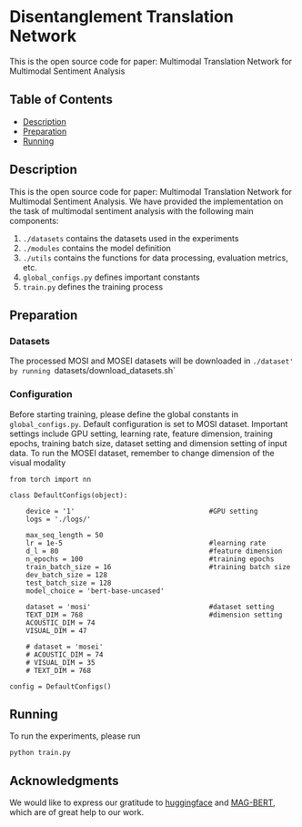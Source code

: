 # Disentanglement Translation Network
This is the open source code for paper: Multimodal Translation Network for Multimodal Sentiment Analysis
## Table of Contents
- [Description](##Description)
- [Preparation](##Preparation)
- [Running](##Running)

## Description
This is the open source code for paper: Multimodal Translation Network for Multimodal Sentiment Analysis. We have provided the implementation on the task of multimodal sentiment analysis with the following main components:
1. `./datasets` contains the datasets used in the experiments
2. `./modules` contains the model definition
3. `./utils` contains the functions for data processing, evaluation metrics, etc.
4. `global_configs.py` defines important constants
5. `train.py` defines the training process

## Preparation
### Datasets
The processed MOSI and MOSEI datasets will be downloaded in `./dataset' by running `datasets/download_datasets.sh`

### Configuration
Before starting training, please define the global constants in `global_configs.py`. Default configuration is set to MOSI dataset. Important settings include GPU setting, learning rate, feature dimension, training epochs, training batch size, dataset setting and dimension setting of input data. To run the MOSEI dataset, remember to change dimension of the visual modality

```
from torch import nn

class DefaultConfigs(object):

    device = '1'                                 #GPU setting
    logs = './logs/'
    
    max_seq_length = 50 
    lr = 1e-5                                    #learning rate
    d_l = 80                                     #feature dimension
    n_epochs = 100                               #training epochs
    train_batch_size = 16                        #training batch size
    dev_batch_size = 128
    test_batch_size = 128
    model_choice = 'bert-base-uncased'

    dataset = 'mosi'                             #dataset setting
    TEXT_DIM = 768                               #dimension setting
    ACOUSTIC_DIM = 74
    VISUAL_DIM = 47

    # dataset = 'mosei'
    # ACOUSTIC_DIM = 74
    # VISUAL_DIM = 35
    # TEXT_DIM = 768

config = DefaultConfigs()
```

## Running
To run the experiments, please run
```
python train.py
```

## Acknowledgments
We would like to express our gratitude to [huggingface](https://huggingface.co/) and [MAG-BERT](https://github.com/WasifurRahman/BERT_multimodal_transformer), which are of great help to our work.
